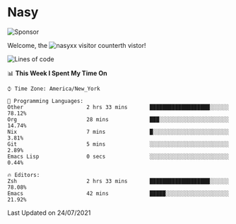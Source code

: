 # Nasy

<!--
<p align="center">
<img height="200" src="https://github-readme-stats.vercel.app/api?username=nasyxx&count_private=true&show_icons=true&theme=dracula&include_all_commits=true"/>
<img height="200" src="https://github-readme-stats.vercel.app/api/top-langs/?username=nasyxx&theme=dracula&hide=html,jupyter+notebook&count_private=true&show_icons=true"/>
</p>

  
----------------
-->

![Sponsor](https://img.shields.io/static/v1.svg?label=Sponsor&message=%E2%9D%A4&logo=GitHub&style=flat&color=pink)
 
Welcome, the ![nasyxx visitor counter](https://count.getloli.com/get/@nasyxx?theme=rule34)th vistor!
 
<!--START_SECTION:waka-->
![Lines of code](https://img.shields.io/badge/From%20Hello%20World%20I%27ve%20Written-5.4%20million%20lines%20of%20code-blue)

📊 **This Week I Spent My Time On** 

```text
⌚︎ Time Zone: America/New_York

💬 Programming Languages: 
Other                    2 hrs 33 mins       ███████████████████░░░░░░   78.12% 
Org                      28 mins             ███░░░░░░░░░░░░░░░░░░░░░░   14.74% 
Nix                      7 mins              █░░░░░░░░░░░░░░░░░░░░░░░░   3.81% 
Git                      5 mins              ░░░░░░░░░░░░░░░░░░░░░░░░░   2.89% 
Emacs Lisp               0 secs              ░░░░░░░░░░░░░░░░░░░░░░░░░   0.44%

🔥 Editors: 
Zsh                      2 hrs 33 mins       ███████████████████░░░░░░   78.08% 
Emacs                    42 mins             █████░░░░░░░░░░░░░░░░░░░░   21.92%

```


 Last Updated on 24/07/2021
<!--END_SECTION:waka-->

<!-- ![visitors](https://visitor-badge.laobi.icu/badge?page_id=nasyxx.nasyxx) -->
